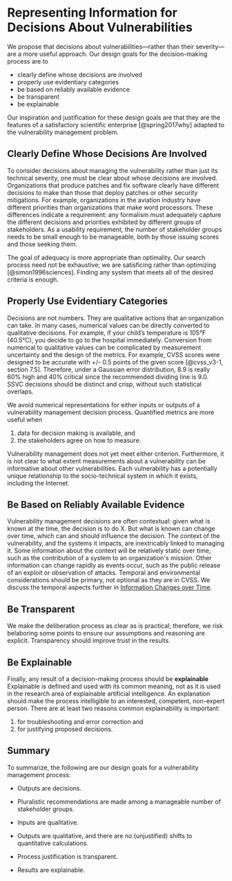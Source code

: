 # Representing Information for Decisions About Vulnerabilities

We propose that decisions about vulnerabilities—rather than their severity—are a more useful approach.
Our design goals for the decision-making process are to 

- clearly define whose decisions are involved
- properly use evidentiary categories
- be based on reliably available evidence
- be transparent
- be explainable

Our inspiration and justification for these design goals are that they are the features of a satisfactory scientific enterprise [@spring2017why] adapted to the vulnerability management problem.

## Clearly Define Whose Decisions Are Involved

To consider decisions about managing the vulnerability rather than just its technical severity, one must be clear about whose decisions are involved.
Organizations that produce patches and fix software clearly have different decisions to make than those that deploy patches or other security mitigations.
For example, organizations in the aviation industry have different priorities than organizations that make word processors.
These differences indicate a requirement: any formalism must adequately capture the different decisions and priorities exhibited by different groups of stakeholders.
As a usability requirement, the number of stakeholder groups needs to be small enough to be manageable, both by those issuing scores and those seeking them.

The goal of adequacy is more appropriate than optimality.
Our search process need not be exhaustive; we are satisficing rather than optimizing [@simon1996sciences].
Finding any system that meets all of the desired criteria is enough.

## Properly Use Evidentiary Categories

Decisions are not numbers.
They are qualitative actions that an organization can take.
In many cases, numerical values can be directly converted to qualitative decisions.
For example, if your child’s temperature is 105°F (40.5°C), you decide to go to the hospital immediately.
Conversion from numerical to qualitative values can be complicated by measurement uncertainty and the design of the metrics.
For example, CVSS scores were designed to be accurate with +/- 0.5 points of the given score [@cvss_v3-1, section 7.5].
Therefore, under a Gaussian error distribution, 8.9 is really 60\% high and 40\% critical since the recommended dividing line is 9.0.
SSVC decisions should be distinct and crisp, without such statistical overlaps.

We avoid numerical representations for either inputs or outputs of a vulnerability management decision process.
Quantified metrics are more useful when 

1. data for decision making is available, and 
2. the stakeholders agree on how to measure.

Vulnerability management does not yet meet either criterion.
Furthermore, it is not clear to what extent measurements about a vulnerability can be informative about other vulnerabilities.
Each vulnerability has a potentially unique relationship to the socio-technical system in which it exists, including the Internet.


## Be Based on Reliably Available Evidence

Vulnerability management decisions are often contextual: given what is known at the time, the decision is to do X.
But what is known can change over time, which can and should influence the decision.
The context of the vulnerability, and the systems it impacts, are inextricably linked to managing it.
Some information about the context will be relatively static over time, such as the contribution of a system to an organization's mission.
Other information can change rapidly as events occur, such as the public release of an exploit or observation of attacks. 
Temporal and environmental considerations should be primary, not optional as they are in CVSS.
We discuss the temporal aspects further in [Information Changes over Time](../howto/communicating_results.md#information-changes-over-time).

## Be Transparent

We make the deliberation process as clear as is practical; therefore, we risk belaboring some points to ensure our assumptions and reasoning are explicit.
Transparency should improve trust in the results.

## Be Explainable

Finally, any result of a decision-making process should be **explainable**
Explainable is defined and used with its common meaning, not as it is used in the research area of explainable artificial intelligence.
An explanation should make the process intelligible to an interested, competent, non-expert person.
There are at least two reasons common explainability is important: 

1. for troubleshooting and error correction and 
2. for justifying proposed decisions.

## Summary

To summarize, the following are our design goals for a vulnerability
management process:

  - Outputs are decisions.

  - Pluralistic recommendations are made among a manageable number of
    stakeholder groups.

  - Inputs are qualitative.

  - Outputs are qualitative, and there are no (unjustified) shifts to
    quantitative calculations.

  - Process justification is transparent.

  - Results are explainable.

